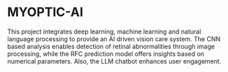 # MYOPTIC-AI
This project integrates deep learning, machine learning and natural language processing to provide an AI driven vision care system. The CNN based analysis enables detection of retinal abnormalities through image processing, while the RFC prediction model offers insights based on numerical parameters. Also, the LLM chatbot enhances user engagement.
